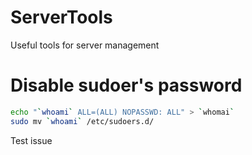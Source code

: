 # ServerTools
Useful tools for server management

# Disable sudoer's password
```sh
echo "`whoami` ALL=(ALL) NOPASSWD: ALL" > `whomai`
sudo mv `whoami` /etc/sudoers.d/
```
Test issue
